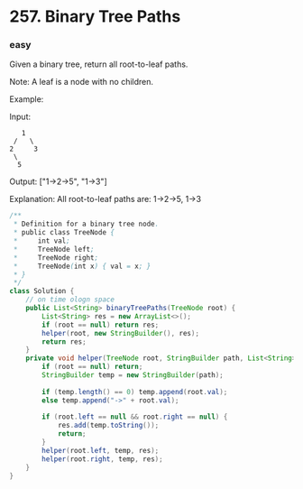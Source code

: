 # 257. Binary Tree Paths
### easy

Given a binary tree, return all root-to-leaf paths.

Note: A leaf is a node with no children.

Example:

Input:
```
   1
 /   \
2     3
 \
  5
```
Output: ["1->2->5", "1->3"]

Explanation: All root-to-leaf paths are: 1->2->5, 1->3

```java
/**
 * Definition for a binary tree node.
 * public class TreeNode {
 *     int val;
 *     TreeNode left;
 *     TreeNode right;
 *     TreeNode(int x) { val = x; }
 * }
 */
class Solution {
    // on time ologn space
    public List<String> binaryTreePaths(TreeNode root) {
        List<String> res = new ArrayList<>();
        if (root == null) return res;
        helper(root, new StringBuilder(), res);
        return res;
    }
    private void helper(TreeNode root, StringBuilder path, List<String> res) {
        if (root == null) return;
        StringBuilder temp = new StringBuilder(path);
        
        if (temp.length() == 0) temp.append(root.val);
        else temp.append("->" + root.val);
        
        if (root.left == null && root.right == null) {
            res.add(temp.toString());
            return;
        }
        helper(root.left, temp, res);
        helper(root.right, temp, res);
    }
}
```